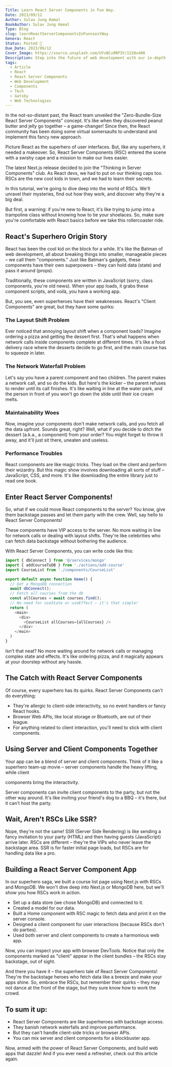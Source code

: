 ```yaml
---
Title: Learn React Server Components in Fun Way.
Date: 2023/09/12
Author: Sulav Jung Hamal
BookAuthor: Sulav Jung Hamal
Type: Blog
slug: learnReactServerComponentsInFunniestWay
Genera: React
Status: Posted 🔗
Due_Date: 2023/09/12
Cover_Image: https://source.unsplash.com/UYsBCu9RP3Y/1320x400
Description: Step into the future of web development with our in-depth exploration of React Server Components (RSCs). In this enlightening article, we demystify the transformative power of RSCs and how they are reshaping the way we build web applications.
tags:
  - Article
  - React
  - React Server Components
  - Web Development
  - Components
  - Tech
  - Gatsby
  - Web Technologies
---
```


In the not-so-distant past, the React team unveiled the "Zero-Bundle-Size React Server Components" concept. It's like when they discovered peanut butter and jelly go together – a game-changer! Since then, the React community has been doing some virtual somersaults to understand and implement this fancy new approach.

Picture React as the superhero of user interfaces. But, like any superhero, it needed a makeover. So, React Server Components (RSC) entered the scene with a swishy cape and a mission to make our lives easier.

The latest Next.js release decided to join the "Thinking in Server Components" club. As React devs, we had to put on our thinking caps too. RSCs are the new cool kids in town, and we had to learn their secrets.

In this tutorial, we're going to dive deep into the world of RSCs. We'll unravel their mysteries, find out how they work, and discover why they're a big deal.

But first, a warning: if you're new to React, it's like trying to jump into a trampoline class without knowing how to tie your shoelaces. So, make sure you're comfortable with React basics before we take this rollercoaster ride.

## React's Superhero Origin Story

React has been the cool kid on the block for a while. It's like the Batman of web development, all about breaking things into smaller, manageable pieces – we call them "components." Just like Batman's gadgets, these components have their own superpowers – they can hold data (state) and pass it around (props).

Traditionally, these components are written in JavaScript (sorry, class components, you're old news). When your app loads, it grabs these component scripts, and voilà, you have a working app.

But, you see, even superheroes have their weaknesses. React's "Client Components" are great, but they have some quirks:

### The Layout Shift Problem

Ever noticed that annoying layout shift when a component loads? Imagine ordering a pizza and getting the dessert first. That's what happens when network calls inside components complete at different times. It's like a food delivery race where the desserts decide to go first, and the main course has to squeeze in later.

### The Network Waterfall Problem

Let's say you have a parent component and two children. The parent makes a network call, and so do the kids. But here's the kicker – the parent refuses to render until its call finishes. It's like waiting in line at the water park, and the person in front of you won't go down the slide until their ice cream melts.

### Maintainability Woes

Now, imagine your components don't make network calls, and you fetch all the data upfront. Sounds great, right? Well, what if you decide to ditch the dessert (a.k.a., a component) from your order? You might forget to throw it away, and it'll just sit there, uneaten and useless.

### Performance Troubles

React components are like magic tricks. They load on the client and perform their wizardry. But this magic show involves downloading all sorts of stuff – JavaScript, CSS, and more. It's like downloading the entire library just to read one book.

## Enter React Server Components!

So, what if we could move React components to the server? You know, give them backstage passes and let them party with the crew. Well, say hello to React Server Components!

These components have VIP access to the server. No more waiting in line for network calls or dealing with layout shifts. They're like celebrities who can fetch data backstage without bothering the audience.

With React Server Components, you can write code like this:

```js
import { dbConnect } from '@/services/mongo'
import { addCourseToDB } from './actions/add-course'
import CourseList from './components/CourseList'

export default async function Home() {
  // Get a MongoDB connection
  await dbConnect();
  // Fetch all courses from the db
  const allCourses = await courses.find();
  // No need for useState or useEffect – it's that simple!
  return (
    <main>
      <div>
        <CourseList allCourses={allCourses} />  
      </div>
    </main>
  )
}
```

Isn't that neat? No more waiting around for network calls or managing complex state and effects. It's like ordering pizza, and it magically appears at your doorstep without any hassle.

## The Catch with React Server Components

Of course, every superhero has its quirks. React Server Components can't do everything:

- They're allergic to client-side interactivity, so no event handlers or fancy React hooks.
- Browser Web APIs, like local storage or Bluetooth, are out of their league.
- For anything related to client interaction, you'll need to stick with client components.

## Using Server and Client Components Together

Your app can be a blend of server and client components. Think of it like a superhero team-up movie – server components handle the heavy lifting, while client

 components bring the interactivity.

Server components can invite client components to the party, but not the other way around. It's like inviting your friend's dog to a BBQ – it's there, but it can't host the party.

## Wait, Aren't RSCs Like SSR?

Nope, they're not the same! SSR (Server Side Rendering) is like sending a fancy invitation to your party (HTML) and then having guests (JavaScript) arrive later. RSCs are different – they're the VIPs who never leave the backstage area. SSR is for faster initial page loads, but RSCs are for handling data like a pro.

## Building a React Server Component App

In our superhero saga, we built a course list page using Next.js with RSCs and MongoDB. We won't dive deep into Next.js or MongoDB here, but we'll show you how RSCs work in action.

- Set up a data store (we chose MongoDB) and connected to it.
- Created a model for our data.
- Built a Home component with RSC magic to fetch data and print it on the server console.
- Designed a client component for user interactions (because RSCs don't do parties).
- Used both server and client components to create a harmonious web app.

Now, you can inspect your app with browser DevTools. Notice that only the components marked as "client" appear in the client bundles – the RSCs stay backstage, out of sight.

And there you have it – the superhero tale of React Server Components! They're the backstage heroes who fetch data like a breeze and make your apps shine. So, embrace the RSCs, but remember their quirks – they may not dance at the front of the stage, but they sure know how to work the crowd.

## To sum it up:

- React Server Components are like superheroes with backstage access.
- They banish network waterfalls and improve performance.
- But they can't handle client-side tricks or browser APIs.
- You can mix server and client components for a blockbuster app.

Now, armed with the power of React Server Components, and build web apps that dazzle! And if you ever need a refresher, check out this article again.
